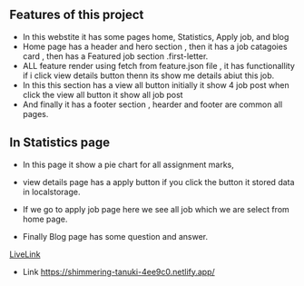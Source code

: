## Features of this project

- In this webstite it has some pages home, Statistics, Apply job, and blog
- Home page has a header and hero section , then it has a job catagoies card , then has a Featured job section .first-letter.
- ALL feature render using fetch from feature.json file , it has functionallity if i click view details button thenn its show me details abiut this job.
- In this this section has a view all button initially it show 4 job post when click the view all button it show all job post
- And finally it has a footer section , hearder and footer are common all pages.

## In Statistics page

- In this page it show a pie chart for all assignment marks, 

- view details page has a apply button if you click the button it stored data in localstorage. 

- If we go to apply job page here we see all job which we are select from home page.

- Finally Blog page has some question and answer.

[LiveLink](https://shimmering-tanuki-4ee9c0.netlify.app/)

- Link https://shimmering-tanuki-4ee9c0.netlify.app/
